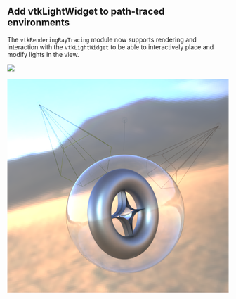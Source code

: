 ## Add vtkLightWidget to path-traced environments

The `vtkRenderingRayTracing` module now supports rendering and interaction with the `vtkLightWidget`
to be able to interactively place and modify lights in the view.

![](https://vtk.org/files/ExternalData/SHA512/53b5e6ab5f30f59915be20da76fb415181d7fba709964f0d78de60bcc24abb860d2f339dfeaad26da8dfbe4f674617a65132ec442955c9ba9768d9c630693a8b)

![](./lightwidget_pathtracing.png)
